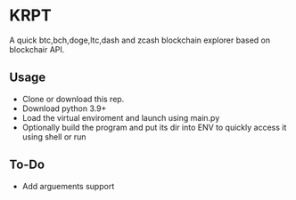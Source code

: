 # KRPT
A quick btc,bch,doge,ltc,dash and zcash blockchain explorer based on blockchair API.


<h2>Usage</h2>
<UL>
  <LI> Clone or download this rep.</LI>
  <LI> Download python 3.9+ </LI>
  <LI> Load the virtual enviroment and launch using main.py </LI>
  <LI> Optionally build the program and put its dir into ENV to quickly access it using shell or run</LI>
  </UL>
  
  
<h2> To-Do </h2>
<UL>
  <LI> Add arguements support </Li>
 </ul>
